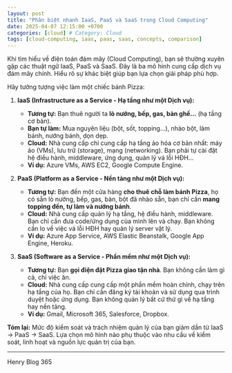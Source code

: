 ```yaml
---
layout: post
title: "Phân biệt nhanh IaaS, PaaS và SaaS trong Cloud Computing"
date: 2025-04-07 12:15:00 +0700
categories: [cloud] # Category: Cloud
tags: [cloud-computing, iaas, paas, saas, concepts, comparison]
---
```


Khi tìm hiểu về điện toán đám mây (Cloud Computing), bạn sẽ thường xuyên gặp các thuật ngữ IaaS, PaaS và SaaS. Đây là ba mô hình cung cấp dịch vụ đám mây chính. Hiểu rõ sự khác biệt giúp bạn lựa chọn giải pháp phù hợp.

Hãy tưởng tượng việc làm một chiếc bánh Pizza:

1.  **IaaS (Infrastructure as a Service - Hạ tầng như một Dịch vụ):**
    * **Tương tự:** Bạn thuê người ta **lò nướng, bếp, gas, bàn ghế...** (hạ tầng cơ bản).
    * **Bạn tự làm:** Mua nguyên liệu (bột, sốt, topping...), nhào bột, làm bánh, nướng bánh, dọn dẹp.
    * **Cloud:** Nhà cung cấp chỉ cung cấp hạ tầng ảo hóa cơ bản nhất: máy ảo (VMs), lưu trữ (storage), mạng (networking). Bạn phải tự cài đặt hệ điều hành, middleware, ứng dụng, quản lý vá lỗi HĐH...
    * **Ví dụ:** Azure VMs, AWS EC2, Google Compute Engine.

2.  **PaaS (Platform as a Service - Nền tảng như một Dịch vụ):**
    * **Tương tự:** Bạn đến một cửa hàng **cho thuê chỗ làm bánh Pizza**, họ có sẵn lò nướng, bếp, gas, bàn, bột đã nhào sẵn, bạn chỉ cần **mang topping đến, tự làm và nướng bánh**.
    * **Cloud:** Nhà cung cấp quản lý hạ tầng, hệ điều hành, middleware. Bạn chỉ cần đưa code/ứng dụng của mình lên và chạy. Bạn không cần lo về việc vá lỗi HĐH hay quản lý server vật lý.
    * **Ví dụ:** Azure App Service, AWS Elastic Beanstalk, Google App Engine, Heroku.

3.  **SaaS (Software as a Service - Phần mềm như một Dịch vụ):**
    * **Tương tự:** Bạn **gọi điện đặt Pizza giao tận nhà**. Bạn không cần làm gì cả, chỉ việc ăn.
    * **Cloud:** Nhà cung cấp cung cấp một phần mềm hoàn chỉnh, chạy trên hạ tầng của họ. Bạn chỉ cần đăng ký tài khoản và sử dụng qua trình duyệt hoặc ứng dụng. Bạn không quản lý bất cứ thứ gì về hạ tầng hay nền tảng.
    * **Ví dụ:** Gmail, Microsoft 365, Salesforce, Dropbox.

**Tóm lại:** Mức độ kiểm soát và trách nhiệm quản lý của bạn giảm dần từ IaaS -> PaaS -> SaaS. Lựa chọn mô hình nào phụ thuộc vào nhu cầu về kiểm soát, linh hoạt và nguồn lực quản trị của bạn.

--------------
Henry Blog 365
